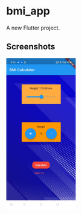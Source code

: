 # bmi_app

A new Flutter project.

## Screenshots

<img src="images/Screen_1.jpeg" height = "400"/>

